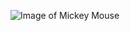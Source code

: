 ![Image of Mickey Mouse](https://ii1.pepperfry.com/media/catalog/product/p/r/568x625/print-mantras-snooping-mickey-mouse-wall-sticker-print-mantras-snooping-mickey-mouse-wall-sticker-eqyg8m.jpg)
